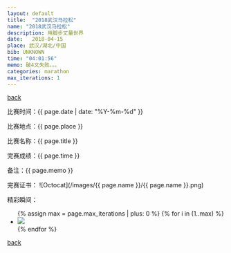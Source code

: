 ```yaml
---
layout: default
title:  "2018武汉马拉松"
name: "2018武汉马拉松"
description: 用脚步丈量世界
date:   2018-04-15
place: 武汉/湖北/中国
bib: UNKNOWN
time: "04:01:56"
memo: 破4又失败。。。
categories: marathon
max_iterations: 1
---
```

[back](/marathon)

比赛时间：{{ page.date | date: "%Y-%m-%d" }}

比赛地点：{{ page.place }}

比赛名称：{{ page.title }}

完赛成绩：{{ page.time }}

备注：{{ page.memo }}

完赛证书：
![Octocat](/images/{{ page.name }}/{{ page.name }}.png)

精彩瞬间：
<ul>
{% assign max = page.max_iterations | plus: 0 %}
{% for i in (1..max) %}
    <li><img src="/images/{{ page.name }}/{{ page.name }}-{{ i }}.jpeg"></li>
{% endfor %}
</ul>

[back](/marathon)
